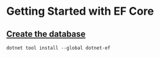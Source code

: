 ﻿# Getting Started with EF Core

## [Create the database](https://learn.microsoft.com/en-us/ef/core/get-started/overview/first-app?tabs=netcore-cli#create-the-database)
```
dotnet tool install --global dotnet-ef
```
